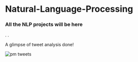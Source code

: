 # Natural-Language-Processing
### All the NLP projects will be here
.
.

A glimpse of tweet analysis done!


![pm tweets](https://user-images.githubusercontent.com/67741034/93642458-c090d680-fa1b-11ea-8a95-df42b038f928.png)

